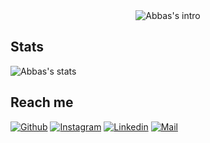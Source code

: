 <div align="center">
	<img src="animation.gif" alt="Abbas's intro">
</div>

## Stats

![Abbas's stats](https://github-readme-stats.vercel.app/api?username=Abbaskt&&show_icons=true&title_color=ffffff&icon_color=ff0000&text_color=daf7dc&bg_color=151515)

## Reach me 
[![Github](https://img.shields.io/github/followers/Abbaskt?label=Follow&style=social)](https://github.com/Abbaskt)
[![Instagram](https://img.shields.io/badge/-@conscious._.oblivion-red?style=flat-square&logo=instagram&logoColor=white&link=https://www.instagram.com/conscious._.oblivion/)](https://www.instagram.com/conscious._.oblivion/)
[![Linkedin](https://img.shields.io/badge/-Abbas%20Travadi-blue?style=flat-square&logo=linkedin&logoColor=white&link=https://www.linkedin.com/in/abbas-travadi-8460b4194/)](https://www.linkedin.com/in/abbas-travadi-8460b4194/)
[![Mail](https://img.shields.io/badge/-abbask.51tr@gmail.com-gray?style=flat-square&logo=gmail&logoColor=red&link=https://www.linkedin.com/in/abbas-travadi-8460b4194/)](mailto:abbask.51tr@gmail.com)

